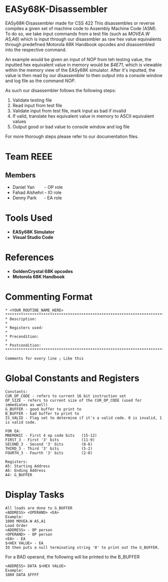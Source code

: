 # EASy68K-Disassembler
EASy68K-Disassembler made for CSS 422
This disassembles or reverse compiles a given set of machine code to Assembly Machine Code (ASM).    
To do so, we take input commands from a test file (such as *MOVEA.W A5,A6*) which is input through our disassmbler as raw hex value equivalents through predefined Motorola 68K Handbook opcodes and disassembled into the respective command.

An example would be given an input of *NOP* from teh testing value, the inputted hex equivalent value in memory would be *$4E71*, which is viewable within the memory view of the EASy68K simulator. After it's inputted, the value is then read by our disassembler to then output into a console window and log file as the command *NOP*.

As such our disassembler follows the following steps:
1. Validate testing file
2. Read input from test file
3. Validate input from test file, mark input as bad if invalid
4. If valid, translate hex equivalent value in memory to ASCII equivalent values
5. Output good or bad value to console window and log file

For more thorough steps please refer to our documentation files.
# Team REEE
## Members
+ Daniel Yan &nbsp;&nbsp;&nbsp;&nbsp;&nbsp;&nbsp;&nbsp;- OP role
+ Fahad Alshehri - IO role
+ Denny Park &nbsp;&nbsp;&nbsp;&nbsp;&nbsp;- EA role

# Tools Used
+ **EASy68K Simulator**
+ **Visual Studio Code**

# References
+ **GoldenCrystal 68K opcodes**
+ **Motorola 68K Handbook**

# Commenting Format
```
* <YOUR_ROUTINE_NAME_HERE>
**********************************************************************************
* Description:
*
* Registers used: 
*
* Precondition: 
*
* Postcondition: 
**********************************************************************************

Comments for every line ; Like this
```
# Global Constants and Registers
```
Constants:
CUR_OP_CODE - refers to current 16 bit instruction set
OP_SIZE - refers to current size of the CUR_OP_CODE (used for immediates as well)
G_BUFFER - good buffer to print to
B_BUFFER - bad buffer to print to
IS_VALID - Flag set to determine if it's a valid code. 0 is invalid, 1 is valid code.

FOR EA:
MNEMONIC - First 4 op code bits   (15-12)
FIRST_3 - First '3' bits          (11-9)
SECOND_3 - Second '3' bits        (8-6)
THIRD_3 - Third '3' bits          (5-2)
FOURTH_3 - Fourth '3' bits        (2-0)

Registers:
A5: Starting Address
A6: Ending Address
A4: G_BUFFER
```
# Display Tasks
```
All loads are done to G_BUFFER
<ADDRESS> <OPERAND> <EA> 
Example:
1000 MOVEA.W A5,A1
Load Order
<ADDRESS> - OP person
<OPERAND> - OP person
<EA> - EA
$<HEX VALUE> - EA
IO then puts a null terminating string '0' to print out the G_BUFFER.
```
For a BAD operand, the following will be printed to the B_BUFFER
```
<ADDRESS> DATA $<HEX VALUE>
Example:
1000 DATA $FFFF
```
